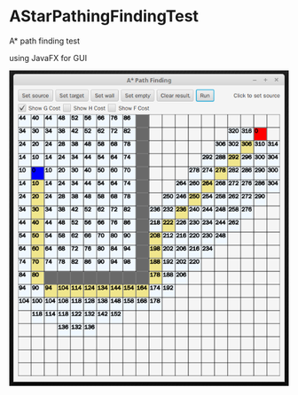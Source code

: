 # AStarPathingFindingTest
A* path finding test

using JavaFX for GUI

![](https://github.com/yichen0831/AStarPathingFindingTest/raw/master/screenshot.png)

